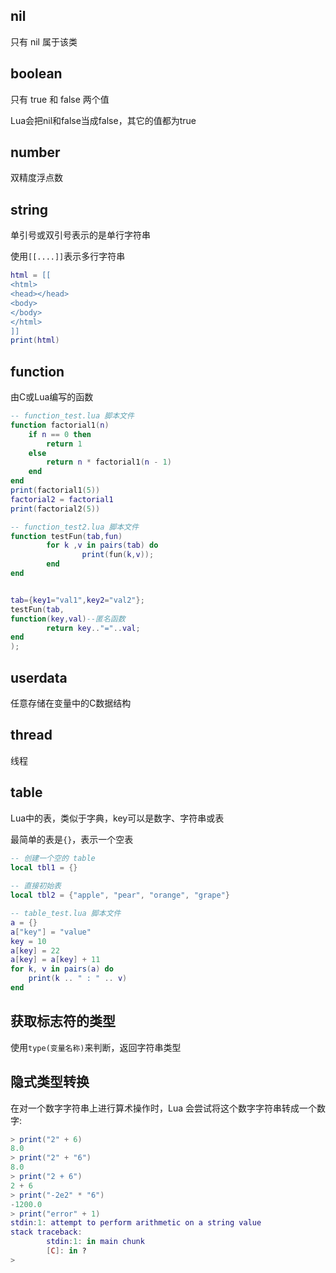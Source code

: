 ## nil

只有 nil 属于该类

## boolean

只有 true 和 false 两个值

Lua会把nil和false当成false，其它的值都为true

## number

双精度浮点数

## string

单引号或双引号表示的是单行字符串

使用`[[....]]`表示多行字符串

```lua
html = [[
<html>
<head></head>
<body>
</body>
</html>
]]
print(html)
```

## function

由C或Lua编写的函数

```lua
-- function_test.lua 脚本文件
function factorial1(n)
    if n == 0 then
        return 1
    else
        return n * factorial1(n - 1)
    end
end
print(factorial1(5))
factorial2 = factorial1
print(factorial2(5))
```

```lua
-- function_test2.lua 脚本文件
function testFun(tab,fun)
        for k ,v in pairs(tab) do
                print(fun(k,v));
        end
end


tab={key1="val1",key2="val2"};
testFun(tab,
function(key,val)--匿名函数
        return key.."="..val;
end
);
```

## userdata

任意存储在变量中的C数据结构

## thread

线程

## table

Lua中的表，类似于字典，key可以是数字、字符串或表

最简单的表是`{}`，表示一个空表

```lua
-- 创建一个空的 table
local tbl1 = {}
 
-- 直接初始表
local tbl2 = {"apple", "pear", "orange", "grape"}
```

```lua
-- table_test.lua 脚本文件
a = {}
a["key"] = "value"
key = 10
a[key] = 22
a[key] = a[key] + 11
for k, v in pairs(a) do
    print(k .. " : " .. v)
end
```

## 获取标志符的类型

使用`type(变量名称)`来判断，返回字符串类型

## 隐式类型转换

在对一个数字字符串上进行算术操作时，Lua 会尝试将这个数字字符串转成一个数字:

```lua
> print("2" + 6)
8.0
> print("2" + "6")
8.0
> print("2 + 6")
2 + 6
> print("-2e2" * "6")
-1200.0
> print("error" + 1)
stdin:1: attempt to perform arithmetic on a string value
stack traceback:
        stdin:1: in main chunk
        [C]: in ?
>
```